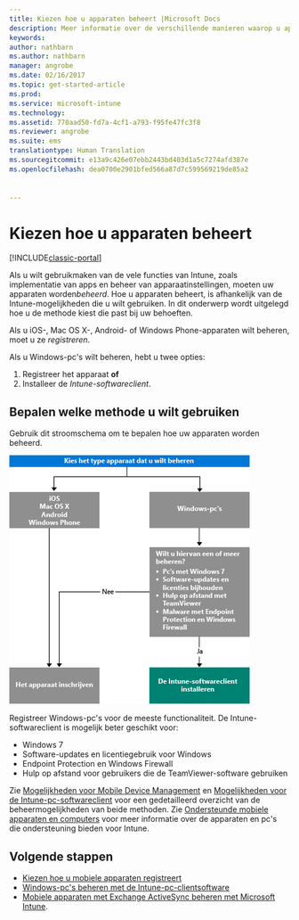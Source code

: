 ```yaml
---
title: Kiezen hoe u apparaten beheert |Microsoft Docs
description: Meer informatie over de verschillende manieren waarop u apparaten kunt registreren en beheren.
keywords: 
author: nathbarn
ms.author: nathbarn
manager: angrobe
ms.date: 02/16/2017
ms.topic: get-started-article
ms.prod: 
ms.service: microsoft-intune
ms.technology: 
ms.assetid: 770aad50-fd7a-4cf1-a793-f95fe47fc3f8
ms.reviewer: angrobe
ms.suite: ems
translationtype: Human Translation
ms.sourcegitcommit: e13a9c426e07ebb2443bd403d1a5c7274afd387e
ms.openlocfilehash: dea0700e2901bfed566a87d7c599569219de85a2


---
```


# <a name="choose-how-to-manage-devices"></a>Kiezen hoe u apparaten beheert

[!INCLUDE[classic-portal](../includes/classic-portal.md)]

Als u wilt gebruikmaken van de vele functies van Intune, zoals implementatie van apps en beheer van apparaatinstellingen, moeten uw apparaten worden*beheerd*. Hoe u apparaten beheert, is afhankelijk van de Intune-mogelijkheden die u wilt gebruiken. In dit onderwerp wordt uitgelegd hoe u de methode kiest die past bij uw behoeften.

Als u iOS-, Mac OS X-, Android- of Windows Phone-apparaten wilt beheren, moet u ze *registreren*.

Als u Windows-pc's wilt beheren, hebt u twee opties:

1. Registreer het apparaat **of**
2. Installeer de *Intune-softwareclient*.

## <a name="decide-which-method-to-use"></a>Bepalen welke methode u wilt gebruiken
Gebruik dit stroomschema om te bepalen hoe uw apparaten worden beheerd.

![Stroomschema om te bepalen hoe apparaten worden beheerd.](./media/choose-manage-method.png)

Registreer Windows-pc's voor de meeste functionaliteit. De Intune-softwareclient is mogelijk beter geschikt voor:

- Windows 7
- Software-updates en licentiegebruik voor Windows
- Endpoint Protection en Windows Firewall
- Hulp op afstand voor gebruikers die de TeamViewer-software gebruiken

Zie [Mogelijkheden voor Mobile Device Management](mobile-device-management-capabilities-in-microsoft-intune.md) en [Mogelijkheden voor de Intune-pc-softwareclient](windows-pc-management-capabilities-in-microsoft-intune.md) voor een gedetailleerd overzicht van de beheermogelijkheden van beide methoden.
Zie [Ondersteunde mobiele apparaten en computers](https://docs.microsoft.com/intune/get-started/what-to-know-before-you-start-microsoft-intune#intune-supported-devices) voor meer informatie over de apparaten en pc's die ondersteuning bieden voor Intune.

## <a name="next-steps"></a>Volgende stappen

- [Kiezen hoe u mobiele apparaten registreert](/intune/get-started/choose-how-to-enroll-devices1)
- [Windows-pc's beheren met de Intune-pc-clientsoftware](/intune/deploy-use/manage-windows-pcs-with-microsoft-intune)
- [Mobiele apparaten met Exchange ActiveSync beheren met Microsoft Intune](/intune/deploy-use/mobile-device-management-with-exchange-activesync-and-microsoft-intune).



<!--HONumber=Dec16_HO3-->


